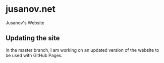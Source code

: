 # jusanov.net
Jusanov's Website

## Updating the site
In the master branch, I am working on an updated version of the website to be used with GitHub Pages.
